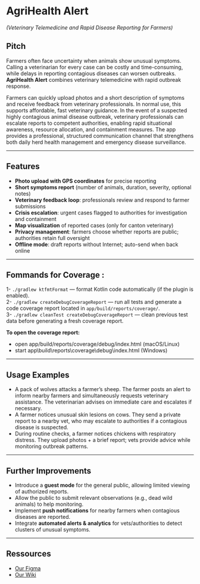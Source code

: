 # AgriHealth Alert
*(Veterinary Telemedicine and Rapid Disease Reporting for Farmers)*

## Pitch
Farmers often face uncertainty when animals show unusual symptoms. Calling a veterinarian for every case can be costly and time-consuming, while delays in reporting contagious diseases can worsen outbreaks. **AgriHealth Alert** combines veterinary telemedicine with rapid outbreak response.

Farmers can quickly upload photos and a short description of symptoms and receive feedback from veterinary professionals. In normal use, this supports affordable, fast veterinary guidance. In the event of a suspected highly contagious animal disease outbreak, veterinary professionals can escalate reports to competent authorities, enabling rapid situational awareness, resource allocation, and containment measures. The app provides a professional, structured communication channel that strengthens both daily herd health management and emergency disease surveillance.

---

## Features
-  **Photo upload with GPS coordinates** for precise reporting  
-  **Short symptoms report** (number of animals, duration, severity, optional notes)  
-  **Veterinary feedback loop**: professionals review and respond to farmer submissions  
-  **Crisis escalation**: urgent cases flagged to authorities for investigation and containment  
-  **Map visualization** of reported cases (only for canton veterinary)  
-  **Privacy management**: farmers choose whether reports are public; authorities retain full oversight  
-  **Offline mode**: draft reports without Internet; auto-send when back online  

---

## Fommands for Coverage : 

1- `./gradlew ktfmtFormat` — format Kotlin code automatically (if the plugin is enabled).  
2- `./gradlew createDebugCoverageReport` — run all tests and generate a code coverage report located in `app/build/reports/coverage/`.  
3- `./gradlew cleanTest createDebugCoverageReport` — clean previous test data before generating a fresh coverage report.  

**To open the coverage report:**  

- open app/build/reports/coverage/debug/index.html (macOS/Linux)
- start app\build\reports\coverage\debug\index.html (Windows)

---

## Usage Examples
-  A pack of wolves attacks a farmer’s sheep. The farmer posts an alert to inform nearby farmers and simultaneously requests veterinary assistance. The veterinarian advises on immediate care and escalates if necessary.  
-  A farmer notices unusual skin lesions on cows. They send a private report to a nearby vet, who may escalate to authorities if a contagious disease is suspected.  
-  During routine checks, a farmer notices chickens with respiratory distress. They upload photos + a brief report; vets provide advice while monitoring outbreak patterns.  

---

## Further Improvements
-  Introduce a **guest mode** for the general public, allowing limited viewing of authorized reports.  
-  Allow the public to submit relevant observations (e.g., dead wild animals) to help monitoring.  
-  Implement **push notifications** for nearby farmers when contagious diseases are reported.  
-  Integrate **automated alerts & analytics** for vets/authorities to detect clusters of unusual symptoms.

---

## Ressources
- [Our Figma](https://www.figma.com/design/c57y3MH6zUHQA119zAUud8/AgriHealth-Premium?node-id=0-1&p=f&t=GHzDq8QCPL3GDJvy-0)
- [Our Wiki](https://github.com/swent-2025-team03/project-app/wiki)
